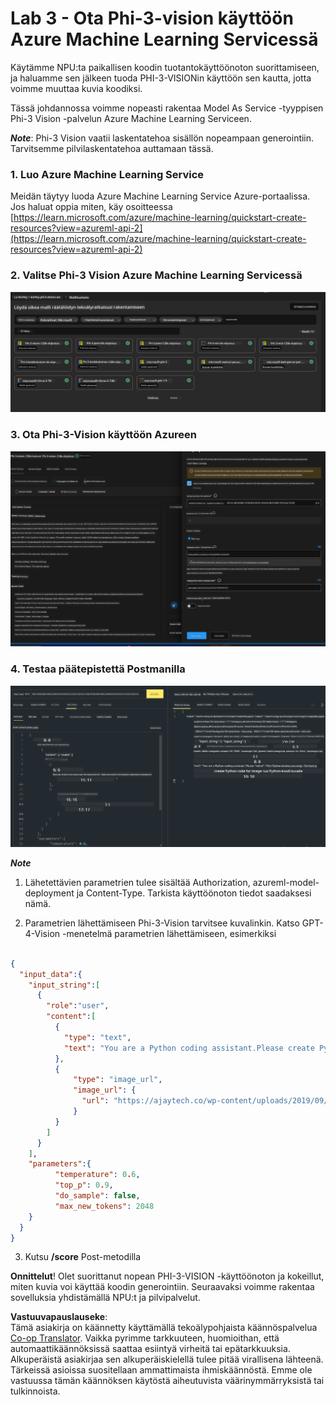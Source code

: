 <!--
CO_OP_TRANSLATOR_METADATA:
{
  "original_hash": "20cb4e6ac1686248e8be913ccf6c2bc2",
  "translation_date": "2025-07-17T04:07:08+00:00",
  "source_file": "md/02.Application/02.Code/Phi3/VSCodeExt/HOL/AIPC/03.DeployPhi3VisionOnAzure.md",
  "language_code": "fi"
}
-->
# **Lab 3 - Ota Phi-3-vision käyttöön Azure Machine Learning Servicessä**

Käytämme NPU:ta paikallisen koodin tuotantokäyttöönoton suorittamiseen, ja haluamme sen jälkeen tuoda PHI-3-VISIONin käyttöön sen kautta, jotta voimme muuttaa kuvia koodiksi.

Tässä johdannossa voimme nopeasti rakentaa Model As Service -tyyppisen Phi-3 Vision -palvelun Azure Machine Learning Serviceen.

***Note***: Phi-3 Vision vaatii laskentatehoa sisällön nopeampaan generointiin. Tarvitsemme pilvilaskentatehoa auttamaan tässä.


### **1. Luo Azure Machine Learning Service**

Meidän täytyy luoda Azure Machine Learning Service Azure-portaalissa. Jos haluat oppia miten, käy osoitteessa [https://learn.microsoft.com/azure/machine-learning/quickstart-create-resources?view=azureml-api-2](https://learn.microsoft.com/azure/machine-learning/quickstart-create-resources?view=azureml-api-2)


### **2. Valitse Phi-3 Vision Azure Machine Learning Servicessä**

![Catalog](../../../../../../../../../translated_images/vison_catalog.f979823d5bde8aef2c37a3a9686f6c5d0c521f93730447798ea6fb580091443f.fi.png)


### **3. Ota Phi-3-Vision käyttöön Azureen**


![Deploy](../../../../../../../../../translated_images/vision_deploy.a8114ccd849a957272bf30959bdef166b21a0fac4c4f0129dab0106b97104772.fi.png)


### **4. Testaa päätepistettä Postmanilla**


![Test](../../../../../../../../../translated_images/vision_test.0b9c1b1d414131d03398c88fc1b79d839e7946c2ae5c9fd170a2894c271e2993.fi.png)


***Note***

1. Lähetettävien parametrien tulee sisältää Authorization, azureml-model-deployment ja Content-Type. Tarkista käyttöönoton tiedot saadaksesi nämä.

2. Parametrien lähettämiseen Phi-3-Vision tarvitsee kuvalinkin. Katso GPT-4-Vision -menetelmä parametrien lähettämiseen, esimerkiksi

```json

{
  "input_data":{
    "input_string":[
      {
        "role":"user",
        "content":[ 
          {
            "type": "text",
            "text": "You are a Python coding assistant.Please create Python code for image "
          },
          {
              "type": "image_url",
              "image_url": {
                "url": "https://ajaytech.co/wp-content/uploads/2019/09/index.png"
              }
          }
        ]
      }
    ],
    "parameters":{
          "temperature": 0.6,
          "top_p": 0.9,
          "do_sample": false,
          "max_new_tokens": 2048
    }
  }
}

```

3. Kutsu **/score** Post-metodilla

**Onnittelut**! Olet suorittanut nopean PHI-3-VISION -käyttöönoton ja kokeillut, miten kuvia voi käyttää koodin generointiin. Seuraavaksi voimme rakentaa sovelluksia yhdistämällä NPU:t ja pilvipalvelut.

**Vastuuvapauslauseke**:  
Tämä asiakirja on käännetty käyttämällä tekoälypohjaista käännöspalvelua [Co-op Translator](https://github.com/Azure/co-op-translator). Vaikka pyrimme tarkkuuteen, huomioithan, että automaattikäännöksissä saattaa esiintyä virheitä tai epätarkkuuksia. Alkuperäistä asiakirjaa sen alkuperäiskielellä tulee pitää virallisena lähteenä. Tärkeissä asioissa suositellaan ammattimaista ihmiskäännöstä. Emme ole vastuussa tämän käännöksen käytöstä aiheutuvista väärinymmärryksistä tai tulkinnoista.
